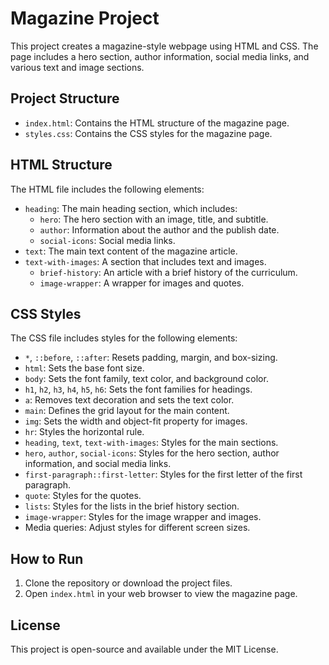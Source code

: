# Magazine Project

This project creates a magazine-style webpage using HTML and CSS. The page includes a hero section, author information, social media links, and various text and image sections.

## Project Structure

- `index.html`: Contains the HTML structure of the magazine page.
- `styles.css`: Contains the CSS styles for the magazine page.

## HTML Structure

The HTML file includes the following elements:
- `heading`: The main heading section, which includes:
  - `hero`: The hero section with an image, title, and subtitle.
  - `author`: Information about the author and the publish date.
  - `social-icons`: Social media links.
- `text`: The main text content of the magazine article.
- `text-with-images`: A section that includes text and images.
  - `brief-history`: An article with a brief history of the curriculum.
  - `image-wrapper`: A wrapper for images and quotes.

## CSS Styles

The CSS file includes styles for the following elements:
- `*`, `::before`, `::after`: Resets padding, margin, and box-sizing.
- `html`: Sets the base font size.
- `body`: Sets the font family, text color, and background color.
- `h1`, `h2`, `h3`, `h4`, `h5`, `h6`: Sets the font families for headings.
- `a`: Removes text decoration and sets the text color.
- `main`: Defines the grid layout for the main content.
- `img`: Sets the width and object-fit property for images.
- `hr`: Styles the horizontal rule.
- `heading`, `text`, `text-with-images`: Styles for the main sections.
- `hero`, `author`, `social-icons`: Styles for the hero section, author information, and social media links.
- `first-paragraph::first-letter`: Styles for the first letter of the first paragraph.
- `quote`: Styles for the quotes.
- `lists`: Styles for the lists in the brief history section.
- `image-wrapper`: Styles for the image wrapper and images.
- Media queries: Adjust styles for different screen sizes.

## How to Run

1. Clone the repository or download the project files.
2. Open `index.html` in your web browser to view the magazine page.

## License

This project is open-source and available under the MIT License.

